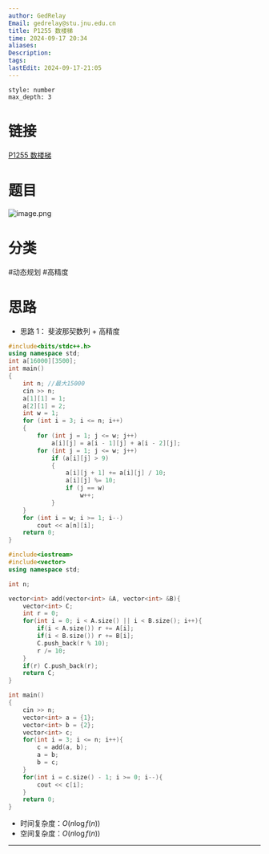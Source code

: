 ```yaml
---
author: GedRelay
Email: gedrelay@stu.jnu.edu.cn
title: P1255 数楼梯
time: 2024-09-17 20:34
aliases: 
Description: 
tags: 
lastEdit: 2024-09-17-21:05
---
```


```toc
style: number
max_depth: 3
```

# 链接
[P1255 数楼梯](https://www.luogu.com.cn/problem/P1255) 

# 题目
![image.png](https://ged-pic-bed.oss-cn-guangzhou.aliyuncs.com/img/202409172036314.png)


# 分类
#动态规划 #高精度 

# 思路
- 思路 1：
斐波那契数列 + 高精度

```cpp
#include<bits/stdc++.h>
using namespace std;
int a[16000][3500];
int main()
{
	int n; //最大15000
	cin >> n;
	a[1][1] = 1;
	a[2][1] = 2;
	int w = 1;
	for (int i = 3; i <= n; i++)
	{
		for (int j = 1; j <= w; j++)
			a[i][j] = a[i - 1][j] + a[i - 2][j];
		for (int j = 1; j <= w; j++)
			if (a[i][j] > 9)
			{
				a[i][j + 1] += a[i][j] / 10;
				a[i][j] %= 10;
				if (j == w)
					w++;
			}
	}
	for (int i = w; i >= 1; i--)
		cout << a[n][i];
	return 0;
}
```


```cpp
#include<iostream>
#include<vector>
using namespace std;

int n;

vector<int> add(vector<int> &A, vector<int> &B){
    vector<int> C;
    int r = 0;
    for(int i = 0; i < A.size() || i < B.size(); i++){
        if(i < A.size()) r += A[i];
        if(i < B.size()) r += B[i];
        C.push_back(r % 10);
        r /= 10;
    }
    if(r) C.push_back(r);
    return C;
}

int main()
{
	cin >> n;
	vector<int> a = {1};
	vector<int> b = {2};
	vector<int> c;
	for(int i = 3; i <= n; i++){
	    c = add(a, b);
	    a = b;
	    b = c;
	}
	for(int i = c.size() - 1; i >= 0; i--){
	    cout << c[i];
	}
	return 0;
}
```


- 时间复杂度：${O\left( n\log f\left( n \right)  \right)  }$ 
- 空间复杂度：${O\left( n\log f\left( n \right)  \right)  }$ 


---

